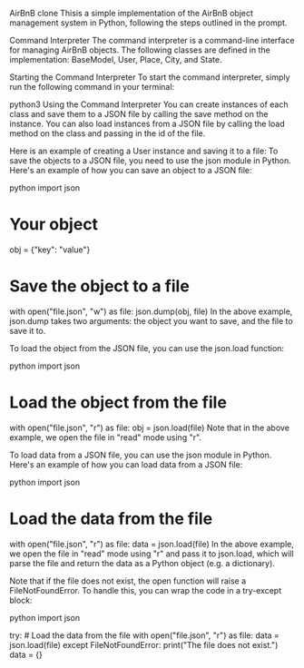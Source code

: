 AirBnB clone
Thisis a simple implementation of the AirBnB object management system in Python, following the steps outlined in the prompt.

Command Interpreter
The command interpreter is a command-line interface for managing AirBnB objects. The following classes are defined in the implementation: BaseModel, User, Place, City, and State.

Starting the Command Interpreter
To start the command interpreter, simply run the following command in your terminal:


python3
Using the Command Interpreter
You can create instances of each class and save them to a JSON file by calling the save method on the instance. You can also load instances from a JSON file by calling the load method on the class and passing in the id of the file.

Here is an example of creating a User instance and saving it to a file:
To save the objects to a JSON file, you need to use the json module in Python. Here's an example of how you can save an object to a JSON file:

python
import json

# Your object
obj = {"key": "value"}

# Save the object to a file
with open("file.json", "w") as file:
    json.dump(obj, file)
In the above example, json.dump takes two arguments: the object you want to save, and the file to save it to.

To load the object from the JSON file, you can use the json.load function:

python
import json

# Load the object from the file
with open("file.json", "r") as file:
    obj = json.load(file)
Note that in the above example, we open the file in "read" mode using "r".


To load data from a JSON file, you can use the json module in Python. Here's an example of how you can load data from a JSON file:

python
import json

# Load the data from the file
with open("file.json", "r") as file:
    data = json.load(file)
In the above example, we open the file in "read" mode using "r" and pass it to json.load, which will parse the file and return the data as a Python object (e.g. a dictionary).

Note that if the file does not exist, the open function will raise a FileNotFoundError. To handle this, you can wrap the code in a try-except block:

python
import json

try:
    # Load the data from the file
    with open("file.json", "r") as file:
        data = json.load(file)
except FileNotFoundError:
    print("The file does not exist.")
    data = {}





